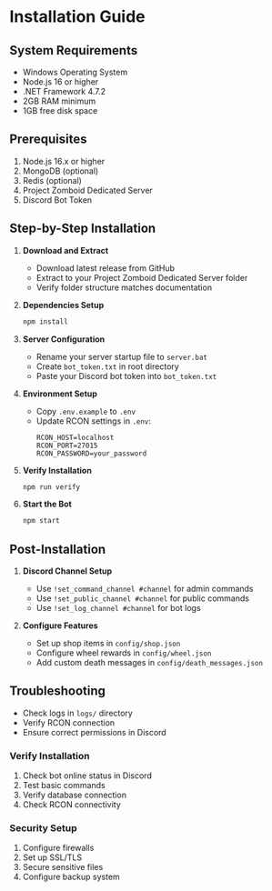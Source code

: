 # Installation Guide

## System Requirements
- Windows Operating System
- Node.js 16 or higher
- .NET Framework 4.7.2
- 2GB RAM minimum
- 1GB free disk space

## Prerequisites
1. Node.js 16.x or higher
2. MongoDB (optional)
3. Redis (optional)
4. Project Zomboid Dedicated Server
5. Discord Bot Token

## Step-by-Step Installation

1. **Download and Extract**
   - Download latest release from GitHub
   - Extract to your Project Zomboid Dedicated Server folder
   - Verify folder structure matches documentation

2. **Dependencies Setup**
   ```bash
   npm install
   ```

3. **Server Configuration**
   - Rename your server startup file to `server.bat`
   - Create `bot_token.txt` in root directory
   - Paste your Discord bot token into `bot_token.txt`

4. **Environment Setup**
   - Copy `.env.example` to `.env`
   - Update RCON settings in `.env`:
     ```env
     RCON_HOST=localhost
     RCON_PORT=27015
     RCON_PASSWORD=your_password
     ```

5. **Verify Installation**
   ```bash
   npm run verify
   ```

6. **Start the Bot**
   ```bash
   npm start
   ```

## Post-Installation

1. **Discord Channel Setup**
   - Use `!set_command_channel #channel` for admin commands
   - Use `!set_public_channel #channel` for public commands
   - Use `!set_log_channel #channel` for bot logs

2. **Configure Features**
   - Set up shop items in `config/shop.json`
   - Configure wheel rewards in `config/wheel.json`
   - Add custom death messages in `config/death_messages.json`

## Troubleshooting
- Check logs in `logs/` directory
- Verify RCON connection
- Ensure correct permissions in Discord

### Verify Installation
1. Check bot online status in Discord
2. Test basic commands
3. Verify database connection
4. Check RCON connectivity

### Security Setup
1. Configure firewalls
2. Set up SSL/TLS
3. Secure sensitive files
4. Configure backup system
